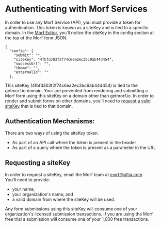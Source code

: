 # Authenticating with Morf Services

In order to use any Morf Service (API), you must provide a token for authentication.   This token is known as a siteKey and is tied to a specific domain. In the [Morf Editor](https://editor.getmorf.io/#/), you'll notice the siteKey in the config section at the top of the Morf form JSON.

    {
      "config": {
        "submit": "",
        "siteKey": "4fbfd303f2f74c6ea2ec3bc9ab44d454",
        "successUrl": "",
        "theme": "",
        "externalId": ""
      },


This siteKey (4fbfd303f2f74c6ea2ec3bc9ab44d454) is tied to the getmorf.io domain.   Your are prevented from rendering and submitting a Morf form using this siteKey on a domain other than getmorf.io.   In order to render and submit forms on other domains, you'll need to [request a valid siteKey](#requesting-a-siteKey) that is tied to that domain.

## Authentication Mechanisms:

There are two ways of using the siteKey token.  
<UL>
 <li>As part of an API call where the token is present in the header 
 <li>As part of a query where the token is present as a parameter in the URL
</UL>
    
## Requesting a siteKey <a name="requesting-a-siteKey"></a>

In order to request a siteKey, email the Morf team at [morf@aftia.com](mailto:morf@aftia.com?subject=Morf%20siteKey%20Request).  
You'll need to provide: 
<ul>
    <li>your name;
    <li>your organization's name; and
    <li>a valid domain from where the siteKey will be used.
</ul>

Any form submissions using this siteKey will consume one of your organization's licensed submission transactions.   If you are using the Morf free trial a submission will consume one of your 1,000 free transactions.
